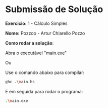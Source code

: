 # Submissão de Solução

**Exercicio:** 1 - Cálculo Simples

**Nome:** Pozzoo - Artur Chiarello Pozzo

**Como rodar a solução**: 

Abra o executável "main.exe"

Ou

Use o comando abaixo para compilar: 
```bash
ghc .\main.hs
```
E em seguida para rodar o programa:
```bash
.\main.exe
```
